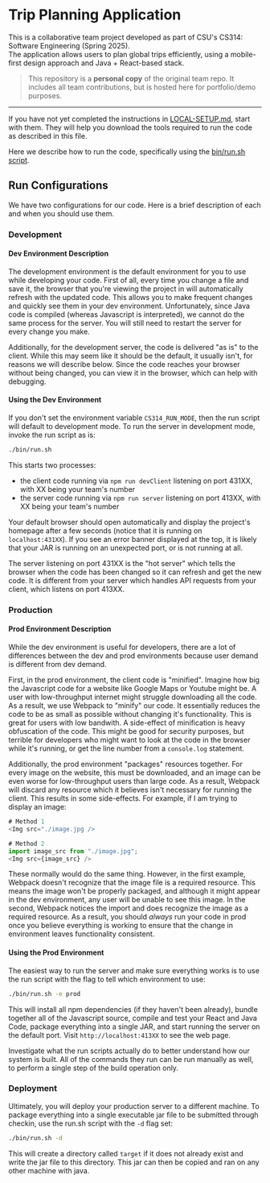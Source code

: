 # Trip Planning Application

This is a collaborative team project developed as part of CSU's CS314: Software Engineering (Spring 2025).  
The application allows users to plan global trips efficiently, using a mobile-first design approach and Java + React-based stack.

> This repository is a **personal copy** of the original team repo. It includes all team contributions, but is hosted here for portfolio/demo purposes.  
---


If you have not yet completed the instructions in [LOCAL-SETUP.md](./LOCAL-SETUP.md), start with them. They will help you download the tools required
to run the code as described in this file.

Here we describe how to run the code, specifically using the [bin/run.sh script](./bin/run.sh).

## Run Configurations

We have two configurations for our code. Here is a brief description of each and when you should use them.

### Development

#### Dev Environment Description

The development environment is the default environment for you to use while
developing your code. First of all, every time you change a file and save it,
the browser that you're viewing the project in will automatically refresh with
the updated code. This allows you to make frequent changes and quickly see them
in your dev environment. Unfortunately, since Java code is compiled (whereas Javascript
is interpreted), we cannot do the same process for the server. You will still need
to restart the server for every change you make.

Additionally, for the development server, the code is delivered "as is" to the client. While
this may seem like it should be the default, it usually isn't, for reasons we will describe below.
Since the code reaches your browser without being changed, you can view it in the browser, which
can help with debugging.

#### Using the Dev Environment

If you don't set the environment variable `CS314_RUN_MODE`, then the run script will default to development mode. To run the 
server in development mode, invoke the run script as is:

```bash
./bin/run.sh
```

This starts two processes:
* the client code running via `npm run devClient` listening on port 431XX, with XX being your team's number
* the server code running via `npm run server` listening on port 413XX, with XX being your team's number 

Your default browser should open automatically and display the project's
homepage after a few seconds (notice that it is running on `localhost:431XX`).
If you see an error banner displayed at the top, it is likely that your JAR is
running on an unexpected port, or is not running at all.

The server listening on port 431XX is the "hot server" which tells the browser
when the code has been changed so it can refresh and get the new code. It
is different from your server which handles API requests from your client,
which listens on port 413XX.

### Production

#### Prod Environment Description

While the dev environment is useful for developers, there are a lot of differences between
the dev and prod environments because user demand is different from dev demand.

First, in the prod environment, the client code is "minified". Imagine how big the Javascript
code for a website like Google Maps or Youtube might be. A user with low-throughput internet
might struggle downloading all the code. As a result, we use Webpack to "minify" our code. It
essentially reduces the code to be as small as possible without changing it's functionality.
This is great for users with low bandwith. A side-effect of minification is heavy obfuscation
of the code. This might be good for security purposes, but terrible for developers who might
want to look at the code in the browser while it's running, or get the line number from a
`console.log` statement.

Additionally, the prod environment "packages" resources together. For every image on the
website, this must be downloaded, and an image can be even worse for low-throughput users
than large code. As a result, Webpack will discard any resource which it believes isn't
necessary for running the client. This results in some side-effects. For example, if I am
trying to display an image:

```js
# Method 1
<Img src="./image.jpg />

# Method 2
import image_src from "./image.jpg";
<Img src={image_src} />
```

These normally would do the same thing. However, in the first example, Webpack doesn't
recognize that the image file is a required resource. This means the image won't be
properly packaged, and although it might appear in the dev environment, any user will
be unable to see this image. In the second, Webpack notices the import and does recognize 
the image as a required resource. As a result, you should *always* run your code in prod
once you believe everything is working to ensure that the change in environment leaves
functionality consistent.

#### Using the Prod Environment

The easiest way to run the server and make sure everything works is to use the
run script with the flag to tell which environment to use:

```bash
./bin/run.sh -e prod
```

This will install all npm dependencies (if they haven't been already), bundle
together all of the Javascript source, compile and test your React and Java Code, package
everything into a single JAR, and start running the server on the default port. Visit `http://localhost:413XX` 
to see the web page.

Investigate what the run scripts actually do to better understand how our system
is built. All of the commands they run can be run manually as well, to perform a
single step of the build operation only.

### Deployment

Ultimately, you will deploy your production server to a different machine. To
package everything into a single executable jar file to be submitted through
checkin, use the run.sh script with the `-d` flag set:

```bash
./bin/run.sh -d
```

This will create a directory called `target` if it does not already exist and
write the jar file to this directory. This jar can then be copied and ran on 
any other machine with java.
